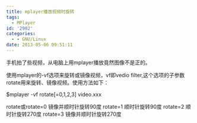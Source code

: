 ```yaml
---
title: mplayer播放视频时旋转
tags:
  - MPlayer
id: '2902'
categories:
  - - GNU/Linux
date: 2013-05-06 09:51:11
---
```


手机拍了些视频，从电脑上用mplayer播放竟然图像不是正的。
<!-- more -->
使用mplayer的-vf选项来旋转或镜像视频，vf即vedio filter,这个选项的子参数rotate用来旋转、镜像视频。使用方法如下：

$mplayer -vf rotate\[=0,1,2,3\] video.xxx

rotate或rotate=0 镜像并顺时针旋转90度
rotate=1 顺时针旋转90度
rotate=2 顺时针旋转270度
rotate=3 镜像并顺时针旋转270度